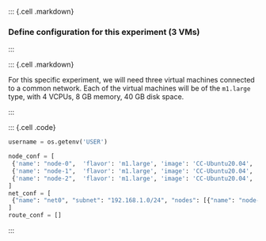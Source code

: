 ::: {.cell .markdown}
### Define configuration for this experiment (3 VMs)
:::

::: {.cell .markdown}

For this specific experiment, we will need three virtual machines connected to a common network. Each of the virtual machines will be of the `m1.large` type, with 4 VCPUs, 8 GB memory, 40 GB disk space.

:::

::: {.cell .code}
```python
username = os.getenv('USER')

node_conf = [
 {'name': "node-0",  'flavor': 'm1.large', 'image': 'CC-Ubuntu20.04', 'packages': ["virtualenv"], 'bastion': True}, 
 {'name': "node-1",  'flavor': 'm1.large', 'image': 'CC-Ubuntu20.04', 'packages': [], 'bastion': False}, 
 {'name': "node-2",  'flavor': 'm1.large', 'image': 'CC-Ubuntu20.04', 'packages': [], 'bastion': False} 
]
net_conf = [
 {"name": "net0", "subnet": "192.168.1.0/24", "nodes": [{"name": "node-0",   "addr": "192.168.1.10"}, {"name": "node-1", "addr": "192.168.1.11"}, {"name": "node-2", "addr": "192.168.1.12"}]},
]
route_conf = []
```
:::
